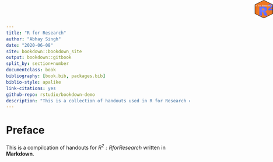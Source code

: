 ```yaml
--- 
title: "R for Research"
author: "Abhay Singh"
date: "2020-06-08"
site: bookdown::bookdown_site
output: bookdown::gitbook
split_by: section+number
documentclass: book
bibliography: [book.bib, packages.bib]
biblio-style: apalike
link-citations: yes
github-repo: rstudio/bookdown-demo
description: "This is a collection of handouts used in R for Research course"
---
```





# Preface 

<img src="r2logo.png" height="50" width="50" style="position:absolute;top:0px;right:0px;" />

This is a compilcation of handouts for  _$R^2: R for Research$_  written in **Markdown**. 


